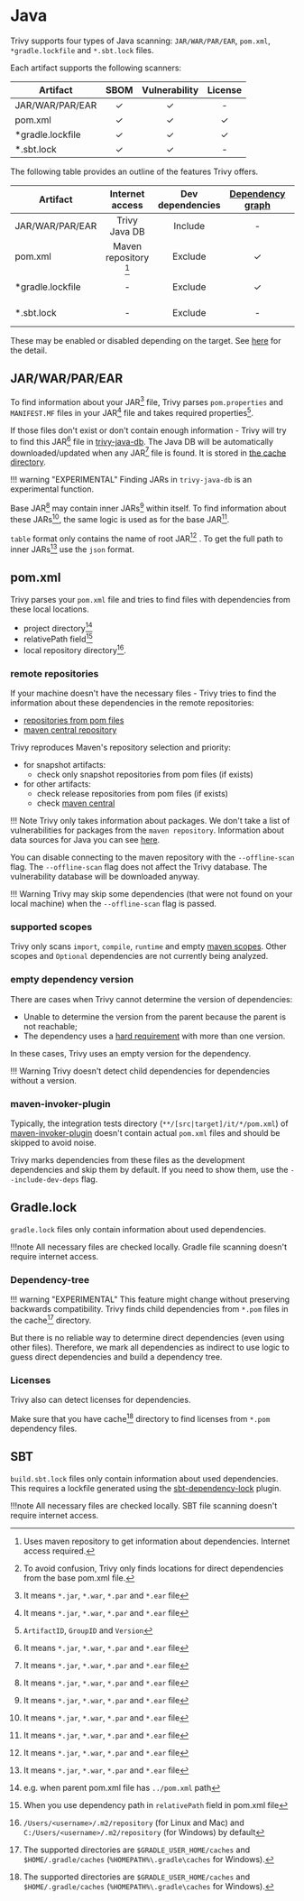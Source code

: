 # Java
Trivy supports four types of Java scanning: `JAR/WAR/PAR/EAR`, `pom.xml`, `*gradle.lockfile` and `*.sbt.lock` files.

Each artifact supports the following scanners:

| Artifact         | SBOM | Vulnerability | License |
|------------------|:----:|:-------------:|:-------:|
| JAR/WAR/PAR/EAR  |  ✓   |       ✓       |    -    |
| pom.xml          |  ✓   |       ✓       |    ✓    |
| *gradle.lockfile |  ✓   |       ✓       |    ✓    |
| *.sbt.lock       |  ✓   |       ✓       |    -    |

The following table provides an outline of the features Trivy offers.

| Artifact         |    Internet access    | Dev dependencies | [Dependency graph][dependency-graph] | Position | [Detection Priority][detection-priority] |
|------------------|:---------------------:|:----------------:|:------------------------------------:|:--------:|:----------------------------------------:|
| JAR/WAR/PAR/EAR  |     Trivy Java DB     |     Include      |                  -                   |    -     |                Not needed                |
| pom.xml          | Maven repository [^1] |     Exclude      |                  ✓                   |  ✓[^7]   |                    -                     |
| *gradle.lockfile |           -           |     Exclude      |                  ✓                   |    ✓     |                Not needed                |
| *.sbt.lock       |           -           |     Exclude      |                  -                   |    ✓     |                Not needed                |

These may be enabled or disabled depending on the target.
See [here](./index.md) for the detail.

## JAR/WAR/PAR/EAR
To find information about your JAR[^2] file, Trivy parses `pom.properties` and `MANIFEST.MF` files in your JAR[^2] file and takes required properties[^3].

If those files don't exist or don't contain enough information - Trivy will try to find this JAR[^2] file in [trivy-java-db](https://github.com/aquasecurity/trivy-java-db).
The Java DB will be automatically downloaded/updated when any JAR[^2] file is found.
It is stored in [the cache directory](../../configuration/cache.md#cache-directory).

!!! warning "EXPERIMENTAL"
    Finding JARs in `trivy-java-db` is an experimental function.

Base JAR[^2] may contain inner JARs[^2] within itself.
To find information about these JARs[^2], the same logic is used as for the base JAR[^2].

`table` format only contains the name of root JAR[^2] . To get the full path to inner JARs[^2] use the `json` format.

## pom.xml
Trivy parses your `pom.xml` file and tries to find files with dependencies from these local locations.

- project directory[^4]
- relativePath field[^5]
- local repository directory[^6].

### remote repositories
If your machine doesn't have the necessary files - Trivy tries to find the information about these dependencies in the remote repositories:

- [repositories from pom files][maven-pom-repos]
- [maven central repository][maven-central]

Trivy reproduces Maven's repository selection and priority:

- for snapshot artifacts:
    - check only snapshot repositories from pom files (if exists)
- for other artifacts:
    - check release repositories from pom files (if exists)
    - check [maven central][maven-central]

!!! Note
    Trivy only takes information about packages. We don't take a list of vulnerabilities for packages from the `maven repository`.
    Information about data sources for Java you can see [here](../../scanner/vulnerability.md#langpkg-data-sources).

You can disable connecting to the maven repository with the `--offline-scan` flag.
The `--offline-scan` flag does not affect the Trivy database.
The vulnerability database will be downloaded anyway.

!!! Warning
    Trivy may skip some dependencies (that were not found on your local machine) when the `--offline-scan` flag is passed.

### supported scopes
Trivy only scans `import`, `compile`, `runtime` and empty [maven scopes][maven-scopes]. Other scopes and `Optional` dependencies are not currently being analyzed.

### empty dependency version
There are cases when Trivy cannot determine the version of dependencies:

- Unable to determine the version from the parent because the parent is not reachable;
- The dependency uses a [hard requirement][version-requirement] with more than one version.

In these cases, Trivy uses an empty version for the dependency.

!!! Warning
    Trivy doesn't detect child dependencies for dependencies without a version.

### maven-invoker-plugin
Typically, the integration tests directory (`**/[src|target]/it/*/pom.xml`) of [maven-invoker-plugin][maven-invoker-plugin] doesn't contain actual `pom.xml` files and should be skipped to avoid noise.

Trivy marks dependencies from these files as the development dependencies and skip them by default.
If you need to show them, use the `--include-dev-deps` flag.


## Gradle.lock
`gradle.lock` files only contain information about used dependencies.

!!!note
    All necessary files are checked locally. Gradle file scanning doesn't require internet access.

### Dependency-tree
!!! warning "EXPERIMENTAL"
    This feature might change without preserving backwards compatibility.
Trivy finds child dependencies from `*.pom` files in the cache[^8] directory.

But there is no reliable way to determine direct dependencies (even using other files).
Therefore, we mark all dependencies as indirect to use logic to guess direct dependencies and build a dependency tree.

### Licenses
Trivy also can detect licenses for dependencies.

Make sure that you have cache[^8] directory to find licenses from `*.pom` dependency files.


## SBT

`build.sbt.lock` files only contain information about used dependencies. This requires a lockfile generated using the
[sbt-dependency-lock][sbt-dependency-lock] plugin.

!!!note
    All necessary files are checked locally. SBT file scanning doesn't require internet access.

[^1]: Uses maven repository to get information about dependencies. Internet access required.
[^2]: It means `*.jar`, `*.war`, `*.par` and `*.ear` file
[^3]: `ArtifactID`, `GroupID` and `Version`
[^4]: e.g. when parent pom.xml file has `../pom.xml` path
[^5]: When you use dependency path in `relativePath` field in pom.xml file
[^6]: `/Users/<username>/.m2/repository` (for Linux and Mac) and `C:/Users/<username>/.m2/repository` (for Windows) by default
[^7]: To avoid confusion, Trivy only finds locations for direct dependencies from the base pom.xml file.
[^8]: The supported directories are `$GRADLE_USER_HOME/caches` and `$HOME/.gradle/caches` (`%HOMEPATH%\.gradle\caches` for Windows).

[dependency-graph]: ../../configuration/reporting.md#show-origins-of-vulnerable-dependencies
[maven-invoker-plugin]: https://maven.apache.org/plugins/maven-invoker-plugin/usage.html
[maven-central]: https://repo.maven.apache.org/maven2/
[maven-pom-repos]: https://maven.apache.org/settings.html#repositories
[maven-scopes]: https://maven.apache.org/guides/introduction/introduction-to-dependency-mechanism.html#Dependency_Scope
[sbt-dependency-lock]: https://stringbean.github.io/sbt-dependency-lock
[detection-priority]: ../../scanner/vulnerability.md#detection-priority
[version-requirement]: https://maven.apache.org/pom.html#dependency-version-requirement-specification
